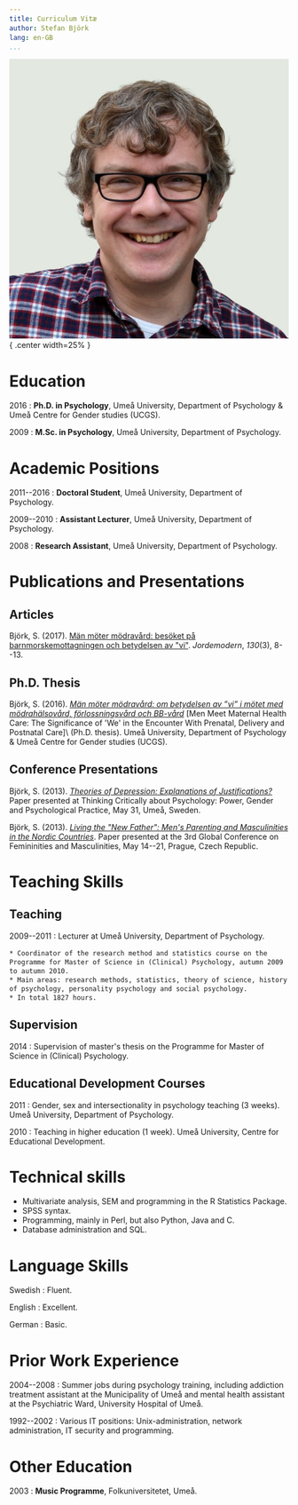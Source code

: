 ```yaml
---
title: Curriculum Vitæ
author: Stefan Björk
lang: en-GB
...
```


![](images/photo.jpg){ .center width=25% }

# Education

2016
:   **Ph.D. in Psychology**, Umeå University, Department of Psychology & Umeå Centre for Gender studies (UCGS).

2009
:   **M.Sc. in Psychology**, Umeå University, Department of Psychology.

# Academic Positions

2011--2016
:   **Doctoral Student**, Umeå University, Department of Psychology.

2009--2010
:   **Assistant Lecturer**, Umeå University, Department of Psychology.

2008
:   **Research Assistant**, Umeå University, Department of Psychology.

# Publications and Presentations

## Articles

Björk, S. (2017). [Män möter mödravård: besöket på barnmorskemottagningen och betydelsen av "vi"](https://www.academia.edu/31734203/M%C3%A4n_m%C3%B6ter_m%C3%B6drav%C3%A5rd_bes%C3%B6ket_p%C3%A5_barnmorskemottagningen_och_betydelsen_av_vi_). *Jordemodern*, *130*(3), 8--13.

## Ph.D. Thesis

Björk, S. (2016). *[Män möter mödravård: om betydelsen av ”vi” i mötet med mödrahälsovård, förlossningsvård och BB-vård](http://urn.kb.se/resolve?urn=urn:nbn:se:umu:diva-124492)* [Men Meet Maternal Health Care: The Significance of 'We' in the Encounter With Prenatal, Delivery and Postnatal Care]\ (Ph.D. thesis). Umeå University, Department of Psychology & Umeå Centre for Gender studies (UCGS).

## Conference Presentations

Björk, S. (2013). *[Theories of Depression: Explanations of Justifications?](https://www.academia.edu/3635342/Theories_of_Depression_Explanations_or_Justifications)* Paper presented at Thinking Critically about Psychology: Power, Gender and Psychological Practice, May 31, Umeå, Sweden.

Björk, S. (2013). *[Living the "New Father": Men's Parenting and Masculinities in the Nordic Countries](https://www.academia.edu/2938364/Living_the_New_Father_Men_s_Parenting_and_Masculinities_in_the_Nordic_Countries)*. Paper presented at the 3rd Global Conference on Femininities and Masculinities, May 14--21, Prague, Czech Republic.

# Teaching Skills

## Teaching

2009--2011
:   Lecturer at Umeå University, Department of Psychology.

    * Coordinator of the research method and statistics course on the Programme for Master of Science in (Clinical) Psychology, autumn 2009 to autumn 2010.
    * Main areas: research methods, statistics, theory of science, history of psychology, personality psychology and social psychology.
    * In total 1827 hours.

## Supervision

2014
:   Supervision of master's thesis on the Programme for Master of Science in (Clinical) Psychology.

## Educational Development Courses

2011
:   Gender, sex and intersectionality in psychology teaching (3 weeks). Umeå University, Department of Psychology.

2010
:   Teaching in higher education (1 week). Umeå University, Centre for Educational Development.

# Technical skills

* Multivariate analysis, SEM and programming in the R Statistics Package.
* SPSS syntax.
* Programming, mainly in Perl, but also Python, Java and C.
* Database administration and SQL.

# Language Skills

Swedish
:   Fluent.

English
:   Excellent.

German
:   Basic.

# Prior Work Experience

2004--2008
:   Summer jobs during psychology training, including addiction treatment assistant at the Municipality of Umeå and mental health assistant at the Psychiatric Ward, University Hospital of Umeå.

1992--2002
:   Various IT positions: Unix-administration, network administration, IT security and programming.

# Other Education

2003
:   **Music Programme**, Folkuniversitetet, Umeå.

